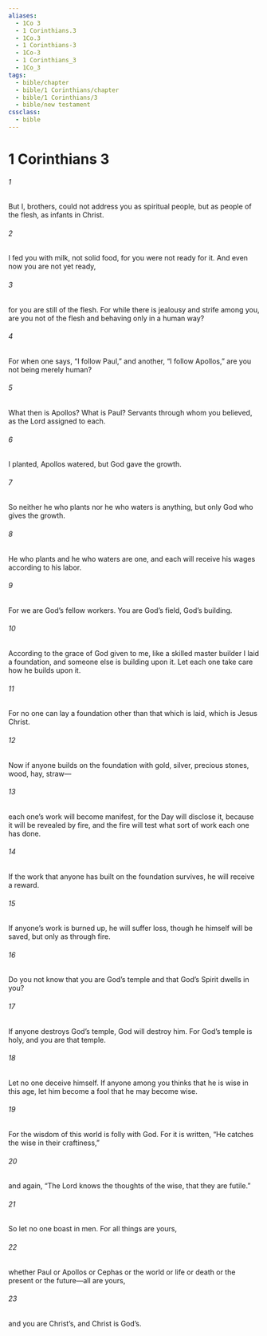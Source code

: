 ```yaml
---
aliases:
  - 1Co 3
  - 1 Corinthians.3
  - 1Co.3
  - 1 Corinthians-3
  - 1Co-3
  - 1 Corinthians_3
  - 1Co_3
tags:
  - bible/chapter
  - bible/1 Corinthians/chapter
  - bible/1 Corinthians/3
  - bible/new testament
cssclass:
  - bible
---
```


# 1 Corinthians 3

###### 1
But I, brothers, could not address you as spiritual people, but as people of the flesh, as infants in Christ.
###### 2
I fed you with milk, not solid food, for you were not ready for it. And even now you are not yet ready,
###### 3
for you are still of the flesh. For while there is jealousy and strife among you, are you not of the flesh and behaving only in a human way?
###### 4
For when one says, “I follow Paul,” and another, “I follow Apollos,” are you not being merely human?
###### 5
What then is Apollos? What is Paul? Servants through whom you believed, as the Lord assigned to each.
###### 6
I planted, Apollos watered, but God gave the growth.
###### 7
So neither he who plants nor he who waters is anything, but only God who gives the growth.
###### 8
He who plants and he who waters are one, and each will receive his wages according to his labor.
###### 9
For we are God’s fellow workers. You are God’s field, God’s building.
###### 10
According to the grace of God given to me, like a skilled master builder I laid a foundation, and someone else is building upon it. Let each one take care how he builds upon it.
###### 11
For no one can lay a foundation other than that which is laid, which is Jesus Christ.
###### 12
Now if anyone builds on the foundation with gold, silver, precious stones, wood, hay, straw—
###### 13
each one’s work will become manifest, for the Day will disclose it, because it will be revealed by fire, and the fire will test what sort of work each one has done.
###### 14
If the work that anyone has built on the foundation survives, he will receive a reward.
###### 15
If anyone’s work is burned up, he will suffer loss, though he himself will be saved, but only as through fire.
###### 16
Do you not know that you are God’s temple and that God’s Spirit dwells in you?
###### 17
If anyone destroys God’s temple, God will destroy him. For God’s temple is holy, and you are that temple.
###### 18
Let no one deceive himself. If anyone among you thinks that he is wise in this age, let him become a fool that he may become wise.
###### 19
For the wisdom of this world is folly with God. For it is written, “He catches the wise in their craftiness,”
###### 20
and again, “The Lord knows the thoughts of the wise, that they are futile.”
###### 21
So let no one boast in men. For all things are yours,
###### 22
whether Paul or Apollos or Cephas or the world or life or death or the present or the future—all are yours,
###### 23
and you are Christ’s, and Christ is God’s.


